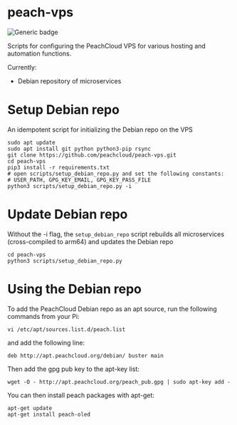 # peach-vps

![Generic badge](https://img.shields.io/badge/version-0.2.0-<COLOR>.svg)

Scripts for configuring the PeachCloud VPS for various hosting and automation functions.

Currently:
- Debian repository of microservices

# Setup Debian repo

An idempotent script for initializing the Debian repo on the VPS

```
sudo apt update
sudo apt install git python python3-pip rsync
git clone https://github.com/peachcloud/peach-vps.git
cd peach-vps
pip3 install -r requirements.txt
# open scripts/setup_debian_repo.py and set the following constants:
# USER_PATH, GPG_KEY_EMAIL, GPG_KEY_PASS_FILE
python3 scripts/setup_debian_repo.py -i
```

# Update Debian repo

Without the -i flag, the `setup_debian_repo` script rebuilds all
microservices (cross-compiled to arm64) and updates the Debian repo

```
cd peach-vps
python3 scripts/setup_debian_repo.py
```

# Using the Debian repo

To add the PeachCloud Debian repo as an apt source, run the following commands from your Pi:

```
vi /etc/apt/sources.list.d/peach.list
```

and add the following line:

```
deb http://apt.peachcloud.org/debian/ buster main
```

Then add the gpg pub key to the apt-key list:

```
wget -O - http://apt.peachcloud.org/peach_pub.gpg | sudo apt-key add -
```

You can then install peach packages with apt-get:

```
apt-get update
apt-get install peach-oled
```
